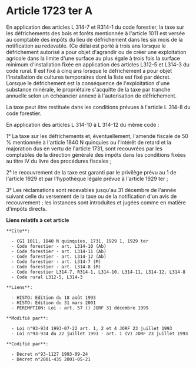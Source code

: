 # Article 1723 ter A

En application des articles L 314-7 et R314-1 du code forestier, la taxe sur les défrichements des bois et forêts mentionnée
à l'article 1011 est versée au comptable des impôts du lieu de défrichement dans les six mois de la notification au
redevable. (Ce délai est porté à trois ans lorsque le défrichement autorisé a pour objet d'agrandir ou de créer une
exploitation agricole dans la limite d'une surface au plus égale à trois fois la surface minimum d'installation fixée en
application des articles L312-5 et L314-3 du code rural. Il est fixé à cinq ans lorsque le défrichement a pour objet
l'installation de cultures temporaires dont la liste est fixé par décret. Lorsque le défrichement est la conséquence de
l'exploitation d'une substance minérale, le propriétaire s'acquitte de la taxe par tranche annuelle selon un échéancier
annexé à l'autorisation de défrichement.

La taxe  peut être restituée dans les conditions prévues à l'article L 314-8 du code forestier.

En application des articles L 314-10 à L 314-12 du même code :

1° La taxe sur les défrichements et, éventuellement, l'amende fiscale de 50 % mentionnée à l'article 1840 N quinquies ou
l'intérêt de retard et la majoration dus en vertu de l'article 1731, sont recouvrées par les comptables de la direction
générale des impôts dans les conditions fixées au titre IV du livre des procédures fiscales ;

2° le recouvrement de la taxe est garanti par le privilège prévu au 1 de l'article 1929 et par l'hypothèque légale prévue à
l'article 1929 ter ;

3° Les réclamations sont recevables jusqu'au 31 décembre de l'année suivant celle du versement de la taxe ou de la
notification d'un avis de recouvrement ; les instances sont introduites et jugées comme en matière d'impôts directs.

**Liens relatifs à cet article**

	**Cite**:

	  - CGI 1011, 1840 N quinquies, 1731, 1929 1, 1929 ter
	  - Code forestier - art. L314-10 (Ab)
	  - Code forestier - art. L314-11 (Ab)
	  - Code forestier - art. L314-12 (Ab)
	  - Code forestier - art. L314-7 (M)
	  - Code forestier - art. L314-8 (M)
	  - Code forestier L314-7, R314-1, L314-10, L314-11, L314-12, L314-8
	  - Code rural L312-5, L314-3

	**Liens**:

	  - HISTO: Edition du 18 août 1993
	  - HISTO: Edition du 31 mars 2001
	  - PEREMPTION: Loi - art. 57 () JORF 31 décembre 1999

	**Modifié par**:

	  - Loi n°93-934 1993-07-22 art. 1, 2 et 4 JORF 23 juillet 1993
	  - Loi n°93-934 du 22 juillet 1993 - art. 1 (V) JORF 23 juillet 1993

	**Codifié par**:

	  - Décret n°93-1127 1993-09-24
	  - Décret n°2001-435 2001-05-21

